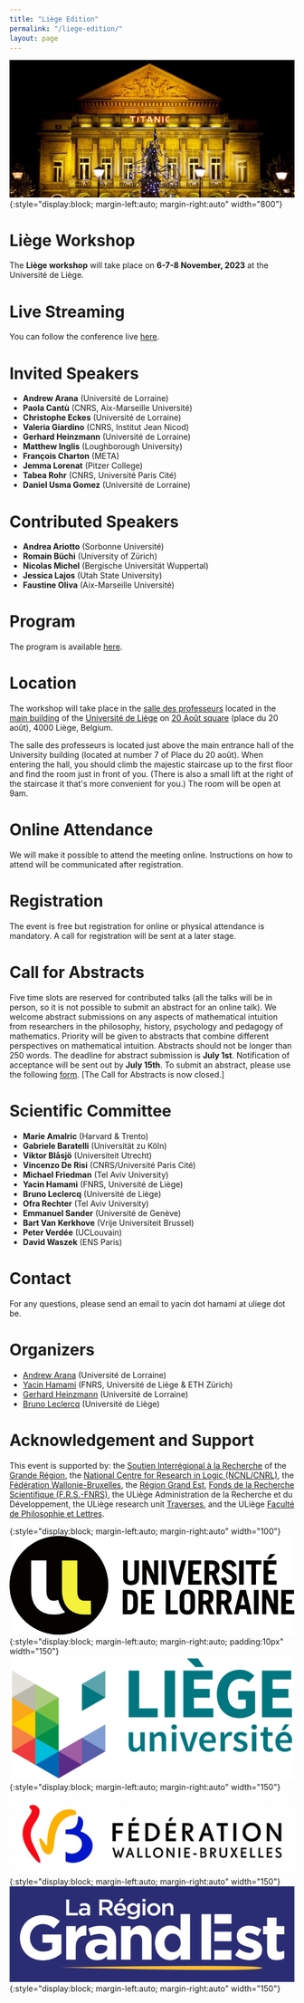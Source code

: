 ```yaml
---
title: "Liège Edition"
permalink: "/liege-edition/"
layout: page
---
```


![title](/assets/img/liege-4.jpg){:style="display:block; margin-left:auto; margin-right:auto" width="800"}


# Liège Workshop

The **Liège workshop** will take place on **6-7-8 November, 2023** at the Université de Liège.

# Live Streaming

You can follow the conference live [here](https://www.youtube.com/@logiqueetphilosophieanalytique).

# Invited Speakers

- **Andrew Arana** (Université de Lorraine)
- **Paola Cantù** (CNRS, Aix-Marseille Université)
- **Christophe Eckes** (Université de Lorraine)
- **Valeria Giardino** (CNRS, Institut Jean Nicod)
- **Gerhard Heinzmann** (Université de Lorraine)
- **Matthew Inglis** (Loughborough University)
- **François Charton** (META)
- **Jemma Lorenat** (Pitzer College)
- **Tabea Rohr** (CNRS, Université Paris Cité)
- **Daniel Usma Gomez** (Université de Lorraine)

# Contributed Speakers

- **Andrea Ariotto** (Sorbonne Université)
- **Romain Büchi** (University of Zürich)
- **Nicolas Michel** (Bergische Universität Wuppertal)
- **Jessica Lajos** (Utah State University)
- **Faustine Oliva** (Aix-Marseille Université)



# Program

The program is available [here](/mathematical-intuition-workshops/liege-edition/program/).

# Location

The workshop will take place in the [salle des professeurs](https://www.campus.uliege.be/cms/c_9200994/fr/la-salle-des-professeurs-location) located in the [main building](https://www.campus.uliege.be/cms/c_1770920/fr/a1-batiment-central-20-aout) of the [Université de Liège](https://www.uliege.be/) on [20 Août square](https://goo.gl/maps/pANAdzVn5W2P65sR8?coh=178573&entry=tt) (place du 20 août), 4000 Liège, Belgium.

The salle des professeurs is located just above the main entrance hall of the University building (located at number 7 of Place du 20 août). When entering the hall, you should climb the majestic staircase up to the first floor and find the room just in front of you. (There is also a small lift at the right of the staircase it that's more convenient for you.) The room will be open at 9am.

# Online Attendance

We will make it possible to attend the meeting online. Instructions on how to attend will be communicated after registration.

# Registration

The event is free but registration for online or physical attendance is mandatory. A call for registration will be sent at a later stage.

# Call for Abstracts

Five time slots are reserved for contributed talks (all the talks will be in person, so it is not possible to submit an abstract for an online talk). We welcome abstract submissions on any aspects of mathematical intuition from researchers in the philosophy, history, psychology and pedagogy of mathematics. Priority will be given to abstracts that combine different perspectives on mathematical intuition. Abstracts should not be longer than 250 words. The deadline for abstract submission is **July 1st**. Notification of acceptance will be sent out by **July 15th**. To submit an abstract, please use the following [form](https://forms.gle/vSMNusELhGu9TFBx5). [The Call for Abstracts is now closed.]

# Scientific Committee

- **Marie Amalric** (Harvard & Trento)
- **Gabriele Baratelli** (Universität zu Köln)
- **Viktor Blåsjö** (Universiteit Utrecht)
- **Vincenzo De Risi** (CNRS/Université Paris Cité)
- **Michael Friedman** (Tel Aviv University)
- **Yacin Hamami** (FNRS, Université de Liège)
- **Bruno Leclercq** (Université de Liège)
- **Ofra Rechter** (Tel Aviv University)
- **Emmanuel Sander** (Université de Genève)
- **Bart Van Kerkhove** (Vrije Universiteit Brussel)
- **Peter Verdée** (UCLouvain)
- **David Waszek** (ENS Paris)

# Contact

For any questions, please send an email to yacin dot hamami at uliege dot be.

# Organizers

- [Andrew Arana](http://poincare.univ-lorraine.fr/fr/membre-titulaire/andrew-arana) (Université de Lorraine)
- [Yacin Hamami](https://www.yacinhamami.com/) (FNRS, Université de Liège & ETH Zürich) 
- [Gerhard Heinzmann](https://poincare.univ-lorraine.fr/fr/membre-titulaire/gerhard-heinzmann) (Université de Lorraine)
- [Bruno Leclercq](https://www.uliege.be/cms/c_9054334/fr/repertoire?uid=u015356) (Université de Liège)

# Acknowledgement and Support

This event is supported by: the [Soutien Interrégional à la Recherche](https://www.granderegion.net/Actualites/2022/Appel-a-candidature-soutien-interregional-a-la-recherche) of the [Grande Région](https://www.granderegion.net/), the [National Centre for Research in Logic (NCNL/CNRL)](https://www.logic-center.be/), the [Fédération Wallonie-Bruxelles](https://www.federation-wallonie-bruxelles.be/), the [Région Grand Est](https://www.grandest.fr/), [Fonds de la Recherche Scientifique (F.R.S.-FNRS)](https://www.frs-fnrs.be/en), the ULiège Administration de la Recherche et du Développement, the ULiège research unit [Traverses](https://www.traverses.uliege.be/), and the ULiège [Faculté de Philosophie et Lettres](https://www.facphl.uliege.be/).

{:style="display:block; margin-left:auto; margin-right:auto" width="100"}
![title](/assets/img/logo-ulorraine.png){:style="display:block; margin-left:auto; margin-right:auto; padding:10px" width="150"}
![title](/assets/img/logo-uliege.png){:style="display:block; margin-left:auto; margin-right:auto" width="150"}
![title](/assets/img/logo-fwb-couleur-horizontal.jpeg){:style="display:block; margin-left:auto; margin-right:auto" width="150"}
![title](/assets/img/region-grand-est.png){:style="display:block; margin-left:auto; margin-right:auto" width="150"}
